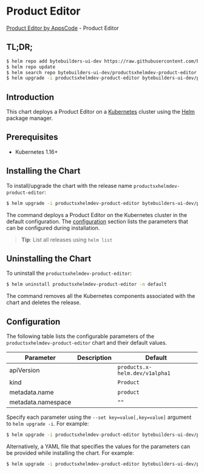 # Product Editor

[Product Editor by AppsCode](https://byte.builders) - Product Editor

## TL;DR;

```bash
$ helm repo add bytebuilders-ui-dev https://raw.githubusercontent.com/bytebuilders/ui-wizards/
$ helm repo update
$ helm search repo bytebuilders-ui-dev/productsxhelmdev-product-editor --version=v0.4.17
$ helm upgrade -i productsxhelmdev-product-editor bytebuilders-ui-dev/productsxhelmdev-product-editor -n default --create-namespace --version=v0.4.17
```

## Introduction

This chart deploys a Product Editor on a [Kubernetes](http://kubernetes.io) cluster using the [Helm](https://helm.sh) package manager.

## Prerequisites

- Kubernetes 1.16+

## Installing the Chart

To install/upgrade the chart with the release name `productsxhelmdev-product-editor`:

```bash
$ helm upgrade -i productsxhelmdev-product-editor bytebuilders-ui-dev/productsxhelmdev-product-editor -n default --create-namespace --version=v0.4.17
```

The command deploys a Product Editor on the Kubernetes cluster in the default configuration. The [configuration](#configuration) section lists the parameters that can be configured during installation.

> **Tip**: List all releases using `helm list`

## Uninstalling the Chart

To uninstall the `productsxhelmdev-product-editor`:

```bash
$ helm uninstall productsxhelmdev-product-editor -n default
```

The command removes all the Kubernetes components associated with the chart and deletes the release.

## Configuration

The following table lists the configurable parameters of the `productsxhelmdev-product-editor` chart and their default values.

|     Parameter      | Description |                  Default                  |
|--------------------|-------------|-------------------------------------------|
| apiVersion         |             | <code>products.x-helm.dev/v1alpha1</code> |
| kind               |             | <code>Product</code>                      |
| metadata.name      |             | <code>product</code>                      |
| metadata.namespace |             | <code>""</code>                           |


Specify each parameter using the `--set key=value[,key=value]` argument to `helm upgrade -i`. For example:

```bash
$ helm upgrade -i productsxhelmdev-product-editor bytebuilders-ui-dev/productsxhelmdev-product-editor -n default --create-namespace --version=v0.4.17 --set apiVersion=products.x-helm.dev/v1alpha1
```

Alternatively, a YAML file that specifies the values for the parameters can be provided while
installing the chart. For example:

```bash
$ helm upgrade -i productsxhelmdev-product-editor bytebuilders-ui-dev/productsxhelmdev-product-editor -n default --create-namespace --version=v0.4.17 --values values.yaml
```
